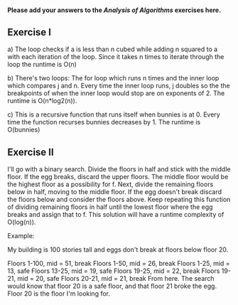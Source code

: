 #### Please add your answers to the ***Analysis of  Algorithms*** exercises here.

## Exercise I

a) The loop checks if a is less than n cubed while adding n squared to a with each iteration of the loop. Since it takes n times to iterate through the loop the runtime is O(n)

b) There's two loops: The for loop which runs n times and the inner loop which compares j and n. Every time the inner loop runs, j doubles so the the breakpoints of when the inner loop would stop are on exponents of 2. The runtime is O(n*log2(n)). 

c) This is a recursive function that runs itself when bunnies is at 0. Every time the function recurses bunnies decreases by 1. The runtime is O(bunnies)

## Exercise II

I'll go with a binary search. Divide the floors in half and stick with the middle floor. If the egg breaks, discard the upper floors. The middle floor would be the highest floor as a possibility for f. Next, divide the remaining floors below in half, moving to the middle floor. If the egg doesn't break discard the floors below and consider the floors above. Keep repeating this function of dividing remaining floors in half until the lowest floor where the egg breaks and assign that to f. This solution will have a runtime complexity of O(log(n)).

Example:

My building is 100 stories tall and eggs don't break at floors below floor 20. 

Floors 1-100, mid = 51, break
Floors 1-50, mid = 26, break
Floors 1-25, mid = 13, safe
Floors 13-25, mid = 19, safe
Floors 19-25, mid = 22, break
Floors 19-21, mid = 20, safe
Floors 20-21, mid = 21, break From here. The search would know that floor 20 is a safe floor, and that floor 21 broke the egg. Floor 20 is the floor I'm looking for.
